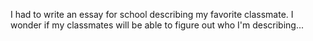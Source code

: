 I had to write an essay for school describing my favorite classmate. I wonder if my classmates will be able to figure out who I'm describing...
